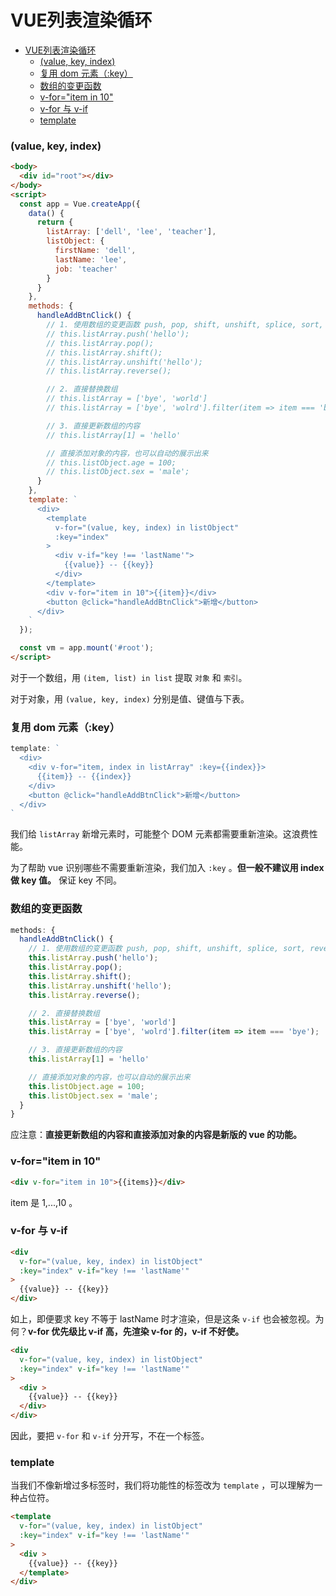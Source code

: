 # VUE列表渲染循环

<!-- @import "[TOC]" {cmd="toc" depthFrom=1 depthTo=6 orderedList=false} -->

<!-- code_chunk_output -->

- [VUE列表渲染循环](#vue列表渲染循环)
    - [(value, key, index)](#value-key-index)
    - [复用 dom 元素（:key）](#复用-dom-元素key)
    - [数组的变更函数](#数组的变更函数)
    - [v-for="item in 10"](#v-foritem-in-10)
    - [v-for 与 v-if](#v-for-与-v-if)
    - [template](#template)

<!-- /code_chunk_output -->

### (value, key, index)
```html
<body>
  <div id="root"></div>
</body>
<script>
  const app = Vue.createApp({
    data() {
      return {
        listArray: ['dell', 'lee', 'teacher'],
        listObject: {
          firstName: 'dell',
          lastName: 'lee',
          job: 'teacher'
        }
      }
    },
    methods: {
      handleAddBtnClick() {
        // 1. 使用数组的变更函数 push, pop, shift, unshift, splice, sort, reverse
        // this.listArray.push('hello');
        // this.listArray.pop();
        // this.listArray.shift();
        // this.listArray.unshift('hello');
        // this.listArray.reverse();

        // 2. 直接替换数组
        // this.listArray = ['bye', 'world']
        // this.listArray = ['bye', 'wolrd'].filter(item => item === 'bye');

        // 3. 直接更新数组的内容
        // this.listArray[1] = 'hello'

        // 直接添加对象的内容，也可以自动的展示出来
        // this.listObject.age = 100;
        // this.listObject.sex = 'male';
      }
    },
    template: `
      <div>
        <template
          v-for="(value, key, index) in listObject"
          :key="index"
        >
          <div v-if="key !== 'lastName'">
            {{value}} -- {{key}}
          </div>
        </template>
        <div v-for="item in 10">{{item}}</div>
        <button @click="handleAddBtnClick">新增</button>
      </div>
    `
  });

  const vm = app.mount('#root');
</script>
```

对于一个数组，用 `(item, list) in list` 提取 `对象` 和 `索引`。

对于对象，用 `(value, key, index)` 分别是值、键值与下表。

### 复用 dom 元素（:key）
```js
template: `
  <div>
    <div v-for="item, index in listArray" :key={{index}}>
      {{item}} -- {{index}}
    </div>
    <button @click="handleAddBtnClick">新增</button>
  </div>
`
```

我们给 `listArray` 新增元素时，可能整个 DOM 元素都需要重新渲染。这浪费性能。

为了帮助 vue 识别哪些不需要重新渲染，我们加入 `:key` 。**但一般不建议用 index 做 key 值。** 保证 key 不同。

### 数组的变更函数
```js
methods: {
  handleAddBtnClick() {
    // 1. 使用数组的变更函数 push, pop, shift, unshift, splice, sort, reverse
    this.listArray.push('hello');
    this.listArray.pop();
    this.listArray.shift();
    this.listArray.unshift('hello');
    this.listArray.reverse();

    // 2. 直接替换数组
    this.listArray = ['bye', 'world']
    this.listArray = ['bye', 'wolrd'].filter(item => item === 'bye');

    // 3. 直接更新数组的内容
    this.listArray[1] = 'hello'

    // 直接添加对象的内容，也可以自动的展示出来
    this.listObject.age = 100;
    this.listObject.sex = 'male';
  }
}
```

应注意：**直接更新数组的内容和直接添加对象的内容是新版的 vue 的功能。**

### v-for="item in 10"

```html
<div v-for="item in 10">{{items}}</div>
```

item 是 1,...,10 。

### v-for 与 v-if
```html
<div
  v-for="(value, key, index) in listObject"
  :key="index" v-if="key !== 'lastName'"
>
  {{value}} -- {{key}}
</div>
```

如上，即便要求 key 不等于 lastName 时才渲染，但是这条 `v-if` 也会被忽视。为何？**v-for 优先级比 v-if 高，先渲染 v-for 的，v-if 不好使。**

```html
<div
  v-for="(value, key, index) in listObject"
  :key="index" v-if="key !== 'lastName'"
>
  <div >
    {{value}} -- {{key}}
  </div>
</div>
```

因此，要把 `v-for` 和 `v-if` 分开写，不在一个标签。

### template
当我们不像新增过多标签时，我们将功能性的标签改为 `template` ，可以理解为一种占位符。

```html
<template
  v-for="(value, key, index) in listObject"
  :key="index" v-if="key !== 'lastName'"
>
  <div >
    {{value}} -- {{key}}
  </template>
</div>
```